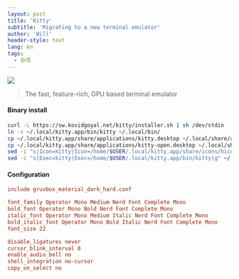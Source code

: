 ```yaml
---
layout: post
title: 'Kitty'
subtitle: 'Migrating to a new terminal emulator'
author: 'Will'
header-style: text
lang: en
tags:
  - 杂项
---
```


![](https://sw.kovidgoyal.net/kitty/_static/kitty.svg)

> The fast, feature-rich, GPU based terminal emulator

#### Binary install

```bash
curl -L https://sw.kovidgoyal.net/kitty/installer.sh | sh /dev/stdin
ln -s ~/.local/kitty.app/bin/kitty ~/.local/bin/
cp ~/.local/kitty.app/share/applications/kitty.desktop ~/.local/share/applications/
cp ~/.local/kitty.app/share/applications/kitty-open.desktop ~/.local/share/applications/
sed -i "s|Icon=kitty|Icon=/home/$USER/.local/kitty.app/share/icons/hicolor/256x256/apps/kitty.png|g" ~/.local/share/applications/kitty*.desktop
sed -i "s|Exec=kitty|Exec=/home/$USER/.local/kitty.app/bin/kitty|g" ~/.local/share/applications/kitty*.desktop
```

#### Configuration

```conf
include gruvbox_material_dark_hard.conf

font_family Operator Mono Medium Nerd Font Complete Mono
bold_font Operator Mono Bold Nerd Font Complete Mono
italic_font Operator Mono Medium Italic Nerd Font Complete Mono
bold_italic_font Operator Mono Bold Italic Nerd Font Complete Mono
font_size 22

disable_ligatures never
cursor_blink_interval 0
enable_audio_bell no
shell_integration no-cursor
copy_on_select no
```
